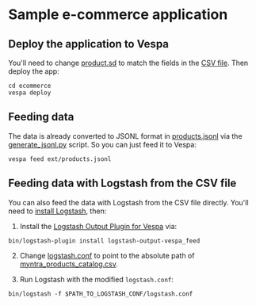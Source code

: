 # Sample e-commerce application

## Deploy the application to Vespa

You'll need to change [product.sd](ecommerce/schemas/product.sd) to match the fields in the [CSV file](ecommerce/ext/myntra_products_catalog.csv). Then deploy the app:

```
cd ecommerce
vespa deploy
```

## Feeding data
The data is already converted to JSONL format in [products.jsonl](ecommerce/ext/products.jsonl) via the [generate_jsonl.py](ecommerce/ext/generate_jsonl.py) script. So you can just feed it to Vespa:
```
vespa feed ext/products.jsonl
```

## Feeding data with Logstash from the CSV file

You can also feed the data with Logstash from the CSV file directly. You'll need to [install Logstash](https://www.elastic.co/downloads/logstash), then:

1. Install the [Logstash Output Plugin for Vespa](https://github.com/vespa-engine/vespa/tree/master/integration/logstash-plugins/logstash-output-vespa) via:

```
bin/logstash-plugin install logstash-output-vespa_feed
```

2. Change [logstash.conf](ecommerce/ext/logstash.conf) to point to the absolute path of [myntra_products_catalog.csv](ecommerce/ext/myntra_products_catalog.csv).

3. Run Logstash with the modified `logstash.conf`:

```
bin/logstash -f $PATH_TO_LOGSTASH_CONF/logstash.conf
```
